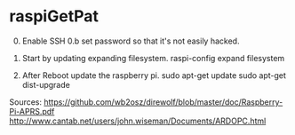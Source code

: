 # raspiGetPat
0. Enable SSH
0.b set password so that it's not easily hacked.

1. Start by updating expanding filesystem.
raspi-config
expand filesystem

2. After Reboot update the raspberry pi.
sudo apt-get update
sudo apt-get dist-upgrade

Sources:
https://github.com/wb2osz/direwolf/blob/master/doc/Raspberry-Pi-APRS.pdf
http://www.cantab.net/users/john.wiseman/Documents/ARDOPC.html
